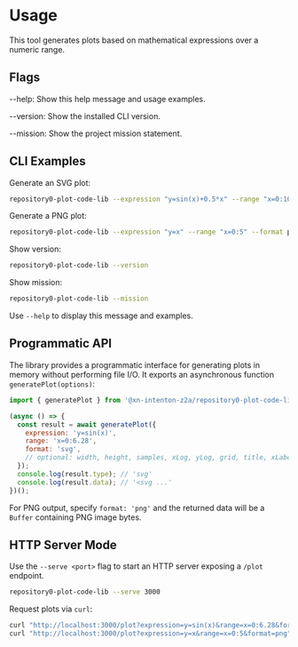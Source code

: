 # Usage

This tool generates plots based on mathematical expressions over a numeric range.

## Flags

--help: Show this help message and usage examples.

--version: Show the installed CLI version.

--mission: Show the project mission statement.

## CLI Examples

Generate an SVG plot:
```sh
repository0-plot-code-lib --expression "y=sin(x)+0.5*x" --range "x=0:10" --format svg --output plot.svg
```

Generate a PNG plot:
```sh
repository0-plot-code-lib --expression "y=x" --range "x=0:5" --format png --output plot.png
```

Show version:
```sh
repository0-plot-code-lib --version
```

Show mission:
```sh
repository0-plot-code-lib --mission
```

Use `--help` to display this message and examples.

## Programmatic API

The library provides a programmatic interface for generating plots in memory without performing file I/O. It exports an asynchronous function `generatePlot(options)`:

```js
import { generatePlot } from '@xn-intenton-z2a/repository0-plot-code-lib';

(async () => {
  const result = await generatePlot({
    expression: 'y=sin(x)',
    range: 'x=0:6.28',
    format: 'svg',
    // optional: width, height, samples, xLog, yLog, grid, title, xLabel, yLabel
  });
  console.log(result.type); // 'svg'
  console.log(result.data); // '<svg ...'
})();
```

For PNG output, specify `format: 'png'` and the returned data will be a `Buffer` containing PNG image bytes.

## HTTP Server Mode

Use the `--serve <port>` flag to start an HTTP server exposing a `/plot` endpoint.

```sh
repository0-plot-code-lib --serve 3000
```

Request plots via `curl`:

```sh
curl "http://localhost:3000/plot?expression=y=sin(x)&range=x=0:6.28&format=svg"
curl "http://localhost:3000/plot?expression=y=x&range=x=0:5&format=png" --output plot.png
```